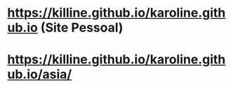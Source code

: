 #  https://killine.github.io/karoline.github.io  (Site Pessoal)

#   https://killine.github.io/karoline.github.io/asia/
